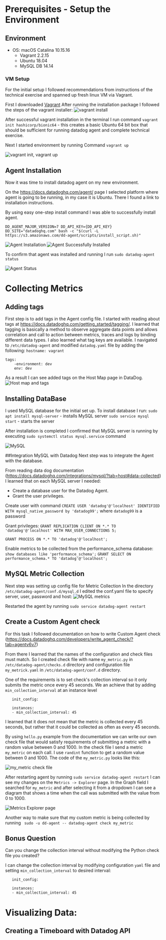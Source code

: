 
# Prerequisites - Setup the Environment

## Environment
* OS: macOS Catalina 10.15.16
    * Vagrant 2.2.15
    * Ubuntu 18.04
    * MySQL DB 14.14

### VM Setup

For the initial setup I followed recommendations from instructions of the technical exercise and spanned up fresh linux VM via Vagrant. 

First I downloaded [Vagrant](https://www.vagrantup.com/downloads)
After running the installation package I followed the steps of the vagrant installer: 
![vagrant install](img/vagrant.png)

After successful vagrant installation in the terminal I run command `vagrant init hashicorp/bionic64` - this creates a basic Ubuntu 64 bit box that should be sufficient for running datadog agent and complete technical exercise. 

Next I started environment by running Command `vagrant up` 

![vagrant init, vagrant up](img/vagrant-init.png)

## Agent Installation

Now it was time to install datadog agent on my new environment. 

On the https://docs.datadoghq.com/agent/ page I selected platform where agent is going to be running, in my case it is Ubuntu.  There I found a link to installation instructions. 

By using easy one-step install command I was able to successfully install agent. 


`DD_AGENT_MAJOR_VERSION=7 DD_API_KEY={DD_API_KEY} DD_SITE="datadoghq.com" bash -c "$(curl -L https://s3.amazonaws.com/dd-agent/scripts/install_script.sh)"`

![Agent Installation](img/Agent-i.png)
![Agent Successfully Installed](img/agent-success.png)

To confirm that agent was installed and running I run `sudo datadog-agent status`

![Agent Status](img/agent-status.png)

# Collecting Metrics 

## Adding tags
First step is to add tags in the Agent config file. 
I started with reading about tags at https://docs.datadoghq.com/getting_started/tagging/. I learned that tagging is basically a method to observe aggregate data points and allows correlation and call to action between metrics, traces and logs by binding different data types. I also learned what tag keys are available. 
I navigated to `/etc/datadog-agent` and modified `datadog.yaml` file by adding the following:
 `hostname: vagrant`
```
tags:
    -environment: dev
    env: dev
```

As a result I can see added tags on the Host Map page in DataDog. 
![Host map and tags](img/host-tags.png)

## Installing DataBase
I used MySQL database for the initial set up. 
To install database I run: 
` sudo apt install mysql-server ` - installs MySQL server
` sudo service mysql start ` - starts the server

After installation is completed I confirmed that MySQL server is running by executing `sudo systemctl status mysql.service` command

![MySQL](img/mysql.png)

##Integration MySQL with Datadog
Next step was to integrate the Agent with the database. 

From reading data dog documentation (https://docs.datadoghq.com/integrations/mysql/?tab=host#data-collected) I learned that on each MySQL server I needed: 
* Create a database user for the Datadog Agent.
* Grant the user privileges. 

Create user with command `CREATE USER 'datadog'@'localhost' IDENTIFIED WITH mysql_native_password by 'datadog99';` where `datadog99` is a password

Grant privileges: 
 `GRANT REPLICATION CLIENT ON *.* TO 'datadog'@'localhost' WITH MAX_USER_CONNECTIONS 5;`

`GRANT PROCESS ON *.* TO 'datadog'@'localhost';`

Enable metrics to be collected from the performance_schema database:
` show databases like 'performance_schema'; `
` GRANT SELECT ON performance_schema.* TO 'datadog'@'localhost'; `

## MySQL Metric Collection

Next step was setting up config file for Metric Collection
In the directory `/etc/datadog-agent/conf.d/mysql.d` I edited the conf.yaml file to specify server, user, password and host: 
![MySQL metrics](img/mysql-config.png)

Restarted the agent by running `sudo service datadog-agent restart`

## Create a Custom Agent check

For this task I followed documentation on how to write Custom Agent check (https://docs.datadoghq.com/developers/write_agent_check/?tab=agentv6v7)

From there I learned that the names of the configuration and check files must match. So I created check file with name `my_metric.py` in `/etc/datadog-agent/checks.d` directory and configuration file `my_metrick.yaml` in `/etc/datadog-agent/conf.d` directory. 

One of the requirements is to set check's collection interval so it only submits the metric once every 45 seconds. We an achieve that by adding `min_collection_interval` at an instance level

```
   init_config:

   instances:
   - min_collection_interval: 45
```

I learned that it does not mean that the metric is collected every 45 seconds, but rather that it could be collected as often as every 45 seconds.

By using `hello.py` example from the documentation we can write our own check file that would satisfy requirements of submitting a metric with a random value between 0 and 1000. 
In the check file I send a metric `my_metric` on each call. I use `randint` function to get a random value between 0 and 1000. The code of the `my_metric.py` looks like this: 

![my_metric check file](img/my_metric.png)

After restarting agent by running `sudo service datadog-agent restart` I can see 
my changes on the `Metrics -> Explorer` page. In the Graph field I searched for `my_metric` and after selecting it from a dropdown I can see a diagram that shows a time when the call was submitted with the value from 0 to 1000. 

![Metrics Explorer page](img/Explorer.png)

Another way to make sure that my custom metric is being collected by running ` sudo -u dd-agent -- datadog-agent check my_metric` 

## Bonus Question
 Can you change the collection interval without modifying the Python check file you created?

I can change the collection interval by modifying configuration `yaml` file and setting `min_collection_interval` to desired interval: 

```
   init_config:

   instances:
   - min_collection_interval: 45
```


# Visualizing Data:

## Creating a Timeboard with Datadog API


